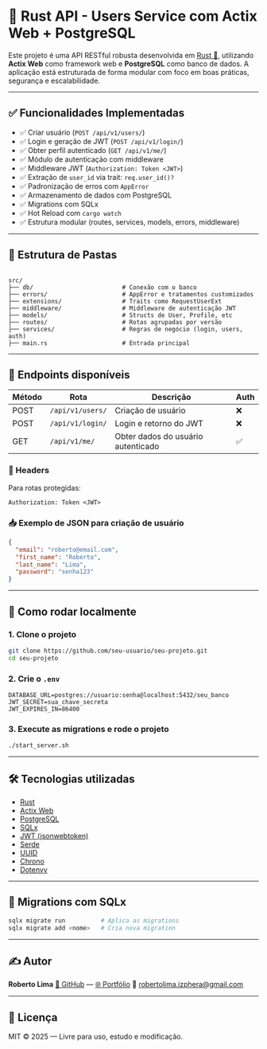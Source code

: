 # 🚀 Rust API - Users Service com Actix Web + PostgreSQL

Este projeto é uma API RESTful robusta desenvolvida em [Rust 🦀](https://www.rust-lang.org/), utilizando **Actix Web** como framework web e **PostgreSQL** como banco de dados. A aplicação está estruturada de forma modular com foco em boas práticas, segurança e escalabilidade.

---

## ✅ Funcionalidades Implementadas

- ✅ Criar usuário (`POST /api/v1/users/`)
- ✅ Login e geração de JWT (`POST /api/v1/login/`)
- ✅ Obter perfil autenticado (`GET /api/v1/me/`)
- ✅ Módulo de autenticação com middleware
- ✅ Middleware JWT (`Authorization: Token <JWT>`)
- ✅ Extração de `user_id` via trait: `req.user_id()?`
- ✅ Padronização de erros com `AppError`
- ✅ Armazenamento de dados com PostgreSQL
- ✅ Migrations com SQLx
- ✅ Hot Reload com `cargo watch`
- ✅ Estrutura modular (routes, services, models, errors, middleware)

---

## 📂 Estrutura de Pastas

```

src/
├── db/                         # Conexão com o banco
├── errors/                     # AppError e tratamentos customizados
├── extensions/                 # Traits como RequestUserExt
├── middleware/                 # Middleware de autenticação JWT
├── models/                     # Structs de User, Profile, etc
├── routes/                     # Rotas agrupadas por versão
├── services/                   # Regras de negócio (login, users, auth)
├── main.rs                     # Entrada principal

````

---

## 📡 Endpoints disponíveis

| Método | Rota              | Descrição                              | Auth |
|--------|-------------------|----------------------------------------|------|
| POST   | `/api/v1/users/`  | Criação de usuário                     | ❌    |
| POST   | `/api/v1/login/`  | Login e retorno do JWT                 | ❌    |
| GET    | `/api/v1/me/`     | Obter dados do usuário autenticado     | ✅    |

### 🔐 Headers

Para rotas protegidas:
```http
Authorization: Token <JWT>
````

### 📥 Exemplo de JSON para criação de usuário

```json
{
  "email": "roberto@email.com",
  "first_name": "Roberto",
  "last_name": "Lima",
  "password": "senha123"
}
```

---

## 🔧 Como rodar localmente

### 1. Clone o projeto

```bash
git clone https://github.com/seu-usuario/seu-projeto.git
cd seu-projeto
```

### 2. Crie o `.env`

```env
DATABASE_URL=postgres://usuario:senha@localhost:5432/seu_banco
JWT_SECRET=sua_chave_secreta
JWT_EXPIRES_IN=86400
```

### 3. Execute as migrations e rode o projeto

```bash
./start_server.sh
```

---

## 🛠️ Tecnologias utilizadas

* [Rust](https://www.rust-lang.org/)
* [Actix Web](https://actix.rs/)
* [PostgreSQL](https://www.postgresql.org/)
* [SQLx](https://docs.rs/sqlx/)
* [JWT (jsonwebtoken)](https://docs.rs/jsonwebtoken/)
* [Serde](https://serde.rs/)
* [UUID](https://crates.io/crates/uuid)
* [Chrono](https://crates.io/crates/chrono)
* [Dotenvy](https://crates.io/crates/dotenvy)

---

## 🧪 Migrations com SQLx

```bash
sqlx migrate run          # Aplica as migrations
sqlx migrate add <nome>   # Cria nova migration
```

---

## ✍️ Autor

**Roberto Lima**
[🔗 GitHub](https://github.com/robertolima-dev) — [🌐 Portfólio](https://robertolima-developer.vercel.app/)
📧 [robertolima.izphera@gmail.com](mailto:robertolima.izphera@gmail.com)

---

## 📜 Licença

MIT © 2025 — Livre para uso, estudo e modificação.

